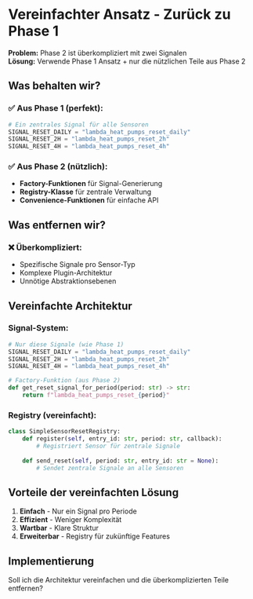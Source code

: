 # Vereinfachter Ansatz - Zurück zu Phase 1

**Problem:** Phase 2 ist überkompliziert mit zwei Signalen  
**Lösung:** Verwende Phase 1 Ansatz + nur die nützlichen Teile aus Phase 2

## Was behalten wir?

### ✅ **Aus Phase 1 (perfekt):**
```python
# Ein zentrales Signal für alle Sensoren
SIGNAL_RESET_DAILY = "lambda_heat_pumps_reset_daily"
SIGNAL_RESET_2H = "lambda_heat_pumps_reset_2h"
SIGNAL_RESET_4H = "lambda_heat_pumps_reset_4h"
```

### ✅ **Aus Phase 2 (nützlich):**
- **Factory-Funktionen** für Signal-Generierung
- **Registry-Klasse** für zentrale Verwaltung
- **Convenience-Funktionen** für einfache API

## Was entfernen wir?

### ❌ **Überkompliziert:**
- Spezifische Signale pro Sensor-Typ
- Komplexe Plugin-Architektur
- Unnötige Abstraktionsebenen

## Vereinfachte Architektur

### **Signal-System:**
```python
# Nur diese Signale (wie Phase 1)
SIGNAL_RESET_DAILY = "lambda_heat_pumps_reset_daily"
SIGNAL_RESET_2H = "lambda_heat_pumps_reset_2h"
SIGNAL_RESET_4H = "lambda_heat_pumps_reset_4h"

# Factory-Funktion (aus Phase 2)
def get_reset_signal_for_period(period: str) -> str:
    return f"lambda_heat_pumps_reset_{period}"
```

### **Registry (vereinfacht):**
```python
class SimpleSensorResetRegistry:
    def register(self, entry_id: str, period: str, callback):
        # Registriert Sensor für zentrale Signale
        
    def send_reset(self, period: str, entry_id: str = None):
        # Sendet zentrale Signale an alle Sensoren
```

## Vorteile der vereinfachten Lösung

1. **Einfach** - Nur ein Signal pro Periode
2. **Effizient** - Weniger Komplexität
3. **Wartbar** - Klare Struktur
4. **Erweiterbar** - Registry für zukünftige Features

## Implementierung

Soll ich die Architektur vereinfachen und die überkomplizierten Teile entfernen?
